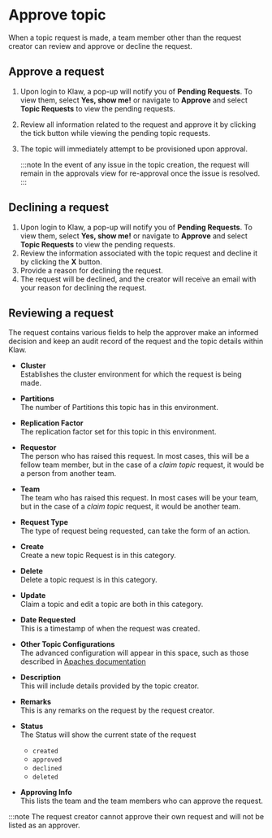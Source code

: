 # Approve topic

When a topic request is made, a team member other than the request creator can review and approve or decline the
request.

## Approve a request

1. Upon login to Klaw, a pop-up will notify you of **Pending
   Requests**. To view them, select **Yes, show me!** or navigate to
   **Approve** and select **Topic Requests** to view the pending
   requests.
2. Review all information related to the request and approve it by
   clicking the tick button while viewing the pending topic requests.
3. The topic will immediately attempt to be provisioned upon approval.

   :::note
   In the event of any issue in the topic creation, the request will remain
   in the approvals view for re-approval once the issue is resolved.
   :::

## Declining a request

1. Upon login to Klaw, a pop-up will notify you of **Pending
   Requests**. To view them, select **Yes, show me!** or navigate to
   **Approve** and select **Topic Requests** to view the pending
   requests.
2. Review the information associated with the topic request and decline
   it by clicking the **X** button.
3. Provide a reason for declining the request.
4. The request will be declined, and the creator will receive an email
   with your reason for declining the request.

## Reviewing a request

The request contains various fields to help the approver make an
informed decision and keep an audit record of the request and the topic
details within Klaw.

- **Cluster**  
  Establishes the cluster environment for which the request is
  being made.

- **Partitions**  
  The number of Partitions this topic has in this environment.

- **Replication Factor**  
  The replication factor set for this topic in this environment.

- **Requestor**  
  The person who has raised this request. In most cases, this will
  be a fellow team member, but in the case of a _claim topic_
  request, it would be a person from another team.

- **Team**  
  The team who has raised this request. In most cases will be your
  team, but in the case of a _claim topic_ request, it would be
  another team.

- **Request Type**  
  The type of request being requested, can take the form of
  an action.

- **Create**  
  Create a new topic Request is in this category.

- **Delete**  
  Delete a topic request is in this category.

- **Update**  
  Claim a topic and edit a topic are both in this category.

- **Date Requested**  
  This is a timestamp of when the request was created.

- **Other Topic Configurations**  
  The advanced configuration will appear in this space, such as
  those described in [Apaches
  documentation](https://kafka.apache.org/documentation/#topicconfigs)

- **Description**  
  This will include details provided by the topic creator.

- **Remarks**  
  This is any remarks on the request by the request creator.

- **Status**  
  The Status will show the current state of the request

  - `created`
  - `approved`
  - `declined`
  - `deleted`

- **Approving Info**  
  This lists the team and the team members who can approve the
  request.

:::note
The request creator cannot approve their own request and will not be
listed as an approver.
